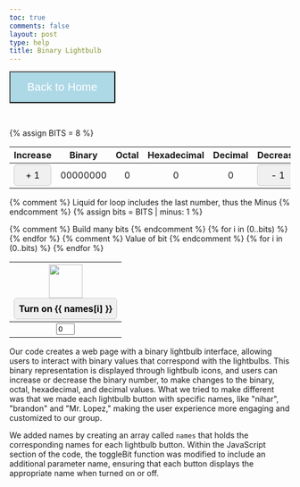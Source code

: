 ```yaml
---
toc: true
comments: false
layout: post
type: help
title: Binary Lightbulb 
---
```

<button onclick="window.location.href='/Nighthawk-Pages/2023/11/16/Binary_Logic_Warmup_Homepage.html'" style="background-color: #add8e6; color: white; padding: 15px 30px; font-size: 20px; cursor: pointer;">Back to Home</button>

<br>

{% assign BITS = 8 %}

<style>
    td {
        text-align: center;
        vertical-align: middle;
    }

    .button {
        cursor: pointer;
        padding: 8px;
        border: 1px solid #ccc;
        border-radius: 5px;
        background-color: #f0f0f0;
        color: black; /* Add this line to set the button text color to black */
    }

    .button:hover {
        background-color: #ddd;
    }
</style>

<table>
    <thead>
        <tr class="header" id="table">
            <th>Increase</th>
            <th>Binary</th>
            <th>Octal</th>
            <th>Hexadecimal</th>
            <th>Decimal</th>
            <th>Decrease</th>
        </tr>
    </thead>
    <tbody>
        <tr>
            <td><div class="button" id="add1" onclick="add(1)">+ 1</div></td>
            <td id="binary">00000000</td>
            <td id="octal">0</td>
            <td id="hexadecimal">0</td>
            <td id="decimal">0</td>
            <td><div class="button" id="sub1" onclick="add(-1)">- 1</div></td>
        </tr>
    </tbody>
</table>

{% comment %}
Liquid for loop includes the last number, thus the Minus
{% endcomment %}
{% assign bits = BITS | minus: 1 %} 

<table>
    <thead>
        <tr>
            {% comment %}
            Build many bits
            {% endcomment %}
            {% for i in (0..bits) %}
            <th>
                <img id="bulb{{ i }}" src="{{site.baseurl}}/images/lightbulbOff.png" alt="" width="60" height="Auto">
                <div class="button" id="butt{{ i }}" name="{{ names[i] }}" onclick="javascript:toggleBit({{ i }})">Turn on {{ names[i] }}</div>
            </th>
            {% endfor %}
        </tr>
    </thead>
    <tbody>
        <tr>
            {% comment %}
            Value of bit
            {% endcomment %}
            {% for i in (0..bits) %}
            <td><input type='text' id="digit{{ i }}" Value="0" size="1" readonly></td>
            {% endfor %}
        </tr>
    </tbody>
</table>

<script>
    const BITS = {{ BITS }};
    const MAX = 2 ** BITS - 1;
    const MSG_ON = "Turn on";
    const IMAGE_ON = "{{site.baseurl}}/images/lightbulbOn.png";
    const MSG_OFF = "Turn off";
    const IMAGE_OFF = "{{site.baseurl}}/images/lightbulbOff.png"

    const names = ['marcus', 'nihar', 'miguel', 'brandon', 'jayden', 'aiden', 'chris', 'mr. lopez'];

    function getBits() {
        let bits = "";
        for(let i = 0; i < BITS; i++) {
            bits = bits + document.getElementById('digit' + i).value;
        }
        return bits;
    }

    function setConversions(binary) {
        document.getElementById('binary').innerHTML = binary;

        document.getElementById('octal').innerHTML = parseInt(binary, 2).toString(8);

        document.getElementById('hexadecimal').innerHTML = parseInt(binary, 2).toString(16);

        document.getElementById('decimal').innerHTML = parseInt(binary, 2).toString();
    }

    function decimal_2_base(decimal, base) {
        let conversion = "";

        do {
            let digit = decimal % base;
            conversion = "" + digit + conversion;
            decimal = ~~(decimal / base);
        } while (decimal > 0);
            
            if (base === 2) {
                for (let i = 0; conversion.length < BITS; i++) {
                    conversion = "0" + conversion;
            }
        }
        return conversion;
    }

    function toggleBit(i) {
        const dig = document.getElementById('digit' + i);
        const image = document.getElementById('bulb' + i);
        const butt = document.getElementById('butt' + i);

        const name = names[i];  // Get the corresponding name from the array

        if (image.src.match(IMAGE_ON)) {
            dig.value = 0;
            image.src = IMAGE_OFF;
            butt.innerHTML = `Turn on ${name}`;
        } else {
            dig.value = 1;
            image.src = IMAGE_ON;
            butt.innerHTML = `Turn off ${name}`;
        }

        const binary = getBits();
        setConversions(binary);
    }
        

    function add(n) {
        let binary = getBits();

        let decimal = parseInt(binary, 2);
        if (n > 0) {
            decimal = MAX === decimal ? 0 : decimal += n;
        } else {
            decimal = 0 === decimal ? MAX : decimal += n;
        }

        binary = decimal_2_base(decimal, 2);

        setConversions(binary);

        for (let i = 0; i < binary.length; i++) {
            let digit = binary.substr(i, 1);
            document.getElementById('digit' + i).value = digit;
            const name = names[i];  // Get the corresponding name from the array
            if (digit === "1") {
                document.getElementById('bulb' + i).src = IMAGE_ON;
                document.getElementById('butt' + i).innerHTML = `Turn off ${name}`;
            } else {
                document.getElementById('bulb' + i).src = IMAGE_OFF;
                document.getElementById('butt' + i).innerHTML = `Turn on ${name}`;
            }
        }
    }

</script>


Our code creates a web page with a binary lightbulb interface, allowing users to interact with binary values that correspond with the lightbulbs. This binary representation is  displayed through lightbulb icons, and users can increase or decrease the binary number, to make changes to the binary, octal, hexadecimal, and decimal values. What we tried to make different was that we made each lightbulb button with specific names, like "nihar", "brandon" and "Mr. Lopez," making the user experience more engaging and customized to our group. 

We added names by creating an array called `names` that holds the corresponding names for each lightbulb button. Within the JavaScript section of the code, the toggleBit function was modified to include an additional parameter name, ensuring that each button displays the appropriate name when turned on or off. 